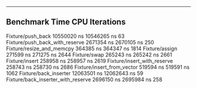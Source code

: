--------------------------------------------------------------------------
Benchmark                                   Time           CPU Iterations
--------------------------------------------------------------------------
Fixture/push_back                    10550020 ns   10546265 ns         63
Fixture/push_back_with_reserve        2671354 ns    2670105 ns        250
Fixture/resize_and_memcpy              364385 ns     364347 ns       1814
Fixture/assign                         271599 ns     271275 ns       2644
Fixture/swap                           265243 ns     265242 ns       2661
Fixture/insert                         258958 ns     258957 ns       2619
Fixture/insert_with_reserve            258743 ns     258730 ns       2686
Fixture/insert_from_vector             519594 ns     519591 ns       1062
Fixture/back_inserter                12063501 ns   12062643 ns         59
Fixture/back_inserter_with_reserve    2696150 ns    2695984 ns        258
